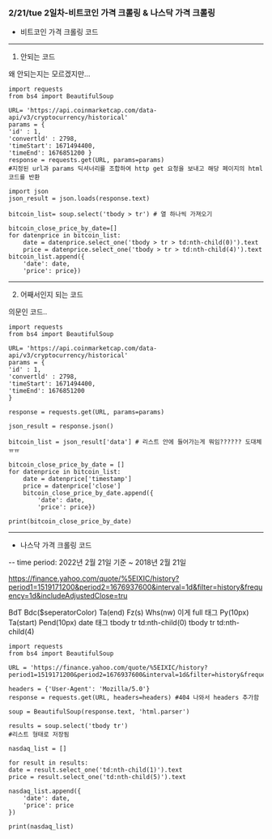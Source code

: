 ### 2/21/tue 2일차-비트코인 가격 크롤링 & 나스닥 가격 크롤링 
* 비트코인 가격 크롤링 코드  
***
1. 안되는 코드

왜 안되는지는 모르겠지만... 

    import requests 
    from bs4 import BeautifulSoup 

    URL= 'https://api.coinmarketcap.com/data-api/v3/cryptocurrency/historical'
    params = {
	'id' : 1,
	'convertld' : 2798,
	'timeStart': 1671494400, 
	'timeEnd': 1676851200 }   
    response = requests.get(URL, params=params)   
    #지정된 url과 params 딕셔너리를 조합하여 http get 요청을 보내고 해당 페이지의 html 코드를 반환   

    import json   
    json_result = json.loads(response.text)  

    bitcoin_list= soup.select('tbody > tr') # 열 하나씩 가져오기 

    bitcoin_close_price_by_date=[]
    for datenprice in bitcoin_list:
        date = datenprice.select_one('tbody > tr > td:nth-child(0)').text
        price = datenprice.select_one('tbody > tr > td:nth-child(4)').text
    bitcoin_list.append({
        'date': date, 
        'price': price}) 

***
2. 어째서인지 되는 코드 

의문인 코드.. 

    import requests  
    from bs4 import BeautifulSoup  

    URL= 'https://api.coinmarketcap.com/data-api/v3/cryptocurrency/historical'   
    params = {
	'id' : 1,
	'convertld' : 2798,
	'timeStart': 1671494400, 
	'timeEnd': 1676851200  
    }    

    response = requests.get(URL, params=params) 

    json_result = response.json()

    bitcoin_list = json_result['data'] # 리스트 안에 들어가는게 뭐임?????? 도대체 ㅠㅠ   

    bitcoin_close_price_by_date = []
    for datenprice in bitcoin_list:
        date = datenprice['timestamp']
        price = datenprice['close']
        bitcoin_close_price_by_date.append({
            'date': date, 
            'price': price}) 

    print(bitcoin_close_price_by_date)

*** 
* 나스닥 가격 크롤링 코드 

-- time period: 2022년 2월 21일 기준 ~ 2018년 2월 21일

https://finance.yahoo.com/quote/%5EIXIC/history?period1=1519171200&period2=1676937600&interval=1d&filter=history&frequency=1d&includeAdjustedClose=tru 

BdT Bdc($seperatorColor) Ta(end) Fz(s) Whs(nw) 이게 full 태그 
Py(10px) Ta(start) Pend(10px) date 태그 
tbody tr td:nth-child(0)
tbody tr td:nth-child(4)

    import requests 
    from bs4 import BeautifulSoup 

    URL = 'https://finance.yahoo.com/quote/%5EIXIC/history?period1=1519171200&period2=1676937600&interval=1d&filter=history&frequency=1d&includeAdjustedClose=tru' 

    headers = {'User-Agent': 'Mozilla/5.0'}
    response = requests.get(URL, headers=headers) #404 나와서 headers 추가함

    soup = BeautifulSoup(response.text, 'html.parser') 

    results = soup.select('tbody tr')
    #리스트 형태로 저장됨 

    nasdaq_list = []

    for result in results:
	date = result.select_one('td:nth-child(1)').text
	price = result.select_one('td:nth-child(5)').text

	nasdaq_list.append({
		'date': date,
		'price': price
	})

    print(nasdaq_list)
